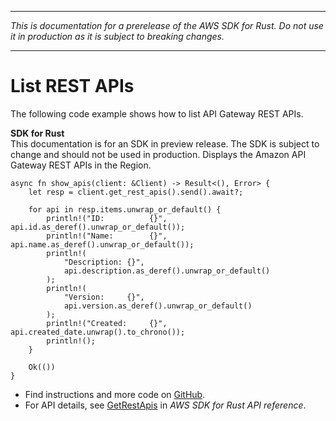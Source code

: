 --------

 *This is documentation for a prerelease of the AWS SDK for Rust\. Do not use it in production as it is subject to breaking changes\.* 

--------

# List REST APIs<a name="api-gateway_GetRestApis_rust_topic"></a>

The following code example shows how to list API Gateway REST APIs\.

**SDK for Rust**  
This documentation is for an SDK in preview release\. The SDK is subject to change and should not be used in production\.
Displays the Amazon API Gateway REST APIs in the Region\.  

```
async fn show_apis(client: &Client) -> Result<(), Error> {
    let resp = client.get_rest_apis().send().await?;

    for api in resp.items.unwrap_or_default() {
        println!("ID:          {}", api.id.as_deref().unwrap_or_default());
        println!("Name:        {}", api.name.as_deref().unwrap_or_default());
        println!(
            "Description: {}",
            api.description.as_deref().unwrap_or_default()
        );
        println!(
            "Version:     {}",
            api.version.as_deref().unwrap_or_default()
        );
        println!("Created:     {}", api.created_date.unwrap().to_chrono());
        println!();
    }

    Ok(())
}
```
+  Find instructions and more code on [GitHub](https://github.com/awsdocs/aws-doc-sdk-examples/tree/main/.rust_alpha/apigateway#code-examples)\. 
+  For API details, see [GetRestApis](https://awslabs.github.io/aws-sdk-rust/) in *AWS SDK for Rust API reference*\. 